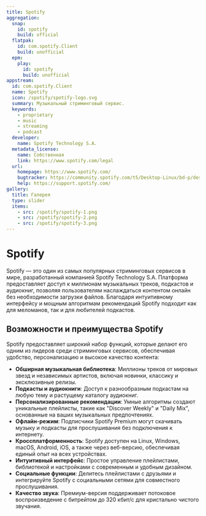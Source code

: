 ```yaml
---
title: Spotify
aggregation:
  snap:
    id: spotify
    build: official
  flatpak:
    id: com.spotify.Client
    build: unofficial
  epm:
    play:
      id: spotify
      build: unofficial
appstream:
  id: com.spotify.Client
  name: Spotify
  icon: /spotify/spotify-logo.svg
  summary: Музыкальный стриминговый сервис.
  keywords:
    - proprietary
    - music
    - streaming
    - podcast
  developer:
    name: Spotify Technology S.A.
  metadata_license:
    name: Собственная
    link: https://www.spotify.com/legal
  url:
    homepage: https://www.spotify.com/
    bugtracker: https://community.spotify.com/t5/Desktop-Linux/bd-p/desktop_linux
    help: https://support.spotify.com/
gallery:
  title: Галерея
  type: slider
  items:
    - src: /spotify/spotify-1.png
    - src: /spotify/spotify-2.png
    - src: /spotify/spotify-3.png
---
```


# Spotify

Spotify — это один из самых популярных стриминговых сервисов в мире, разработанный компанией Spotify Technology S.A. Платформа предоставляет доступ к миллионам музыкальных треков, подкастов и аудиокниг, позволяя пользователям наслаждаться контентом онлайн без необходимости загрузки файлов. Благодаря интуитивному интерфейсу и мощным алгоритмам рекомендаций Spotify подходит как для меломанов, так и для любителей подкастов.

<AGWGallery />

## Возможности и преимущества Spotify

Spotify предоставляет широкий набор функций, которые делают его одним из лидеров среди стриминговых сервисов, обеспечивая удобство, персонализацию и высокое качество контента:

- **Обширная музыкальная библиотека**: Миллионы треков от мировых звезд и независимых артистов, включая новинки, классику и эксклюзивные релизы.
- **Подкасты и аудиокниги**: Доступ к разнообразным подкастам на любую тему и растущему каталогу аудиокниг.
- **Персонализированные рекомендации**: Умные алгоритмы создают уникальные плейлисты, такие как "Discover Weekly" и "Daily Mix", основанные на ваших музыкальных предпочтениях.
- **Офлайн-режим**: Подписчики Spotify Premium могут скачивать музыку и подкасты для прослушивания без подключения к интернету.
- **Кроссплатформенность**: Spotify доступен на Linux, Windows, macOS, Android, iOS, а также через веб-версию, обеспечивая единый опыт на всех устройствах.
- **Интуитивный интерфейс**: Простое управление плейлистами, библиотекой и настройками с современным и удобным дизайном.
- **Социальные функции**: Делитесь плейлистами с друзьями и интегрируйте Spotify с социальными сетями для совместного прослушивания.
- **Качество звука**: Премиум-версия поддерживает потоковое воспроизведение с битрейтом до 320 кбит/с для кристально чистого звучания.

<!--@include: @apps/.parts/install/content-epm-play.md-->
<!--@include: @apps/.parts/install/content-flatpak.md-->
<!--@include: @apps/.parts/install/content-snap.md-->

